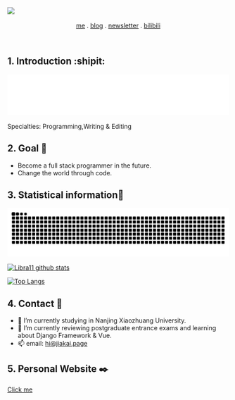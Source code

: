 <a href="https://github.com/real-jiakai">
  <img src="https://img.shields.io/badge/github-real--jiakai-lightgrey?logo=github" style="max-width: 100%;">
</a>

<p align="center">
    <a href="https://muselink.cc">me</a> .
    <a href="https://jiakai.page">blog</a> .
    <a href="https://gujiakai.zhubai.love">newsletter</a> .
    <a href="https://space.bilibili.com/488592525">bilibili</a>
</p>

<br/>

## 1. Introduction :shipit:

[![github-profile](https://raw.githubusercontent.com/real-jiakai/real-jiakai/main/assets/hello-im-jaya.svg)](https://www.calligrapher.ai/)

Specialties: Programming,Writing & Editing

## 2. Goal :triangular_flag_on_post:

- Become a full stack programmer in the future.
- Change the world through code.

## 3. Statistical information:scroll:

![](https://raw.githubusercontent.com/real-jiakai/real-jiakai/main/assets/github-contribution-grid-snake.svg)

[![Libra11 github stats](https://github-readme-stats.vercel.app/api?username=real-jiakai&count_private=true&show_icons=true&theme=radical)](https://github.com/real-jiakai)

[![Top Langs](https://github-readme-stats.vercel.app/api/top-langs/?username=real-jiakai&theme=radical)](https://github.com/real-jiakai)


## 4. Contact :email:
- 🔭 I’m currently studying in Nanjing Xiaozhuang University.
- 🌱 I’m currently reviewing postgraduate entrance exams and learning about Django Framework & Vue.
- 📫 email: hi@jiakai.page 

## 5. Personal Website ✒️
[Click me](https://jiakai.page)

